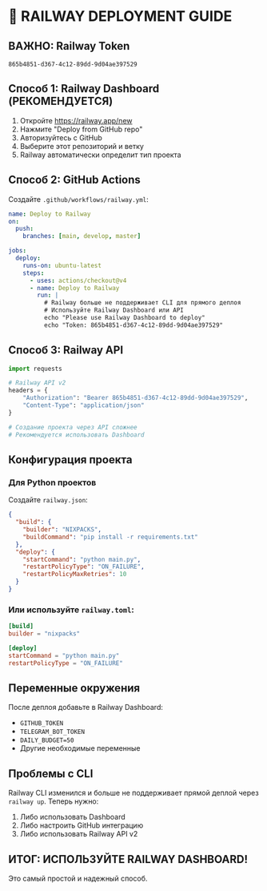 # 🚂 RAILWAY DEPLOYMENT GUIDE

## ВАЖНО: Railway Token
```
865b4851-d367-4c12-89dd-9d04ae397529
```

## Способ 1: Railway Dashboard (РЕКОМЕНДУЕТСЯ)

1. Откройте https://railway.app/new
2. Нажмите "Deploy from GitHub repo"
3. Авторизуйтесь с GitHub
4. Выберите этот репозиторий и ветку
5. Railway автоматически определит тип проекта

## Способ 2: GitHub Actions

Создайте `.github/workflows/railway.yml`:

```yaml
name: Deploy to Railway
on:
  push:
    branches: [main, develop, master]

jobs:
  deploy:
    runs-on: ubuntu-latest
    steps:
      - uses: actions/checkout@v4
      - name: Deploy to Railway
        run: |
          # Railway больше не поддерживает CLI для прямого деплоя
          # Используйте Railway Dashboard или API
          echo "Please use Railway Dashboard to deploy"
          echo "Token: 865b4851-d367-4c12-89dd-9d04ae397529"
```

## Способ 3: Railway API

```python
import requests

# Railway API v2
headers = {
    "Authorization": "Bearer 865b4851-d367-4c12-89dd-9d04ae397529",
    "Content-Type": "application/json"
}

# Создание проекта через API сложнее
# Рекомендуется использовать Dashboard
```

## Конфигурация проекта

### Для Python проектов

Создайте `railway.json`:
```json
{
  "build": {
    "builder": "NIXPACKS",
    "buildCommand": "pip install -r requirements.txt"
  },
  "deploy": {
    "startCommand": "python main.py",
    "restartPolicyType": "ON_FAILURE",
    "restartPolicyMaxRetries": 10
  }
}
```

### Или используйте `railway.toml`:
```toml
[build]
builder = "nixpacks"

[deploy]
startCommand = "python main.py"
restartPolicyType = "ON_FAILURE"
```

## Переменные окружения

После деплоя добавьте в Railway Dashboard:
- `GITHUB_TOKEN`
- `TELEGRAM_BOT_TOKEN`
- `DAILY_BUDGET=50`
- Другие необходимые переменные

## Проблемы с CLI

Railway CLI изменился и больше не поддерживает прямой деплой через `railway up`.
Теперь нужно:
1. Либо использовать Dashboard
2. Либо настроить GitHub интеграцию
3. Либо использовать Railway API v2

## ИТОГ: ИСПОЛЬЗУЙТЕ RAILWAY DASHBOARD!

Это самый простой и надежный способ.
